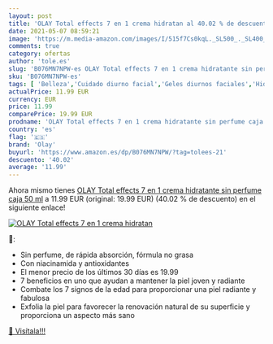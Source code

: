 ```yaml
---
layout: post
title: 'OLAY Total effects 7 en 1 crema hidratan al 40.02 % de descuento'
date: 2021-05-07 08:59:21
image: 'https://m.media-amazon.com/images/I/515f7Cs0kqL._SL500_._SL400_.jpg'
comments: true
category: ofertas
author: 'tole.es'
slug: 'B076MN7NPW-es OLAY Total effects 7 en 1 crema hidratante sin perfume...'
sku: 'B076MN7NPW-es'
tags: [ 'Belleza','Cuidado diurno facial','Geles diurnos faciales','Hidratantes corporales','Hidratantes faciales','Productos para el cuidado de la cara','Productos para el cuidado de la piel','Productos para el cuidado de la piel corporal','crema','hidratante','olay', ]
actualPrice: 11.99 EUR
currency: EUR
price: 11.99
comparePrice: 19.99 EUR
prodname: 'OLAY Total effects 7 en 1 crema hidratante sin perfume caja 50 ml'
country: 'es'
flag: '🇪🇸'
brand: 'Olay'
buyurl: 'https://www.amazon.es/dp/B076MN7NPW/?tag=tolees-21'
descuento: '40.02'
average: '11.99'
---
```


Ahora mismo tienes [OLAY Total effects 7 en 1 crema hidratante sin perfume caja 50 ml](https://www.amazon.es/dp/B076MN7NPW/?tag=tolees-21) a 11.99 EUR (original: 19.99 EUR) (40.02 %  de descuento) en el siguiente enlace!

[![OLAY Total effects 7 en 1 crema hidratan](https://m.media-amazon.com/images/I/515f7Cs0kqL._SL500_._SL400_.jpg)](https://www.amazon.es/dp/B076MN7NPW/?tag=tolees-21)

🔎:

- Sin perfume, de rápida absorción, fórmula no grasa
- Con niacinamida y antioxidantes
- El menor precio de los últimos 30 días es 19.99
- 7 beneficios en uno que ayudan a mantener la piel joven y radiante
- Combate los 7 signos de la edad para proporcionar una piel radiante y fabulosa
- Exfolia la piel para favorecer la renovación natural de su superficie y proporciona un aspecto más sano

[🛒 Visítala!!!](https://www.amazon.es/dp/B076MN7NPW/?tag=tolees-21)
